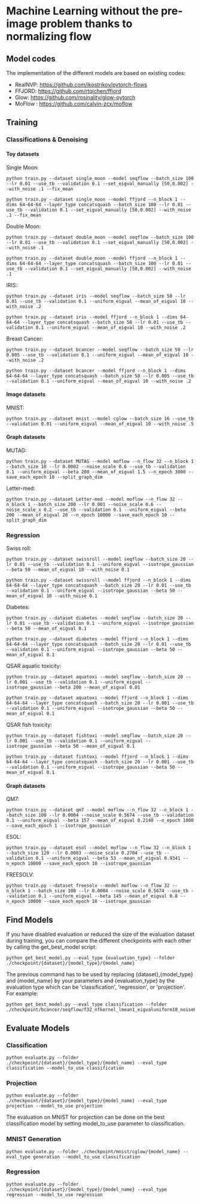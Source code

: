 
# Machine Learning without the pre-image problem thanks to normalizing flow

## Model codes

The implementation of the different models are based on existing codes:
- RealNVP: https://github.com/ikostrikov/pytorch-flows
- FFJORD: https://github.com/rtqichen/ffjord
- Glow: https://github.com/rosinality/glow-pytorch
- MoFlow : https://github.com/calvin-zcx/moflow


## Training

### Classifications & Denoising

#### Toy datasets

Single Moon:
```
python train.py --dataset single_moon --model seqflow --batch_size 100 --lr 0.01 --use_tb --validation 0.1 --set_eigval_manually [50,0.002] --with_noise .1 --fix_mean
```
```
python train.py --dataset single_moon --model ffjord --n_block 1 --dims 64-64-64 --layer_type concatsquash --batch_size 100 --lr 0.01 --use_tb --validation 0.1 --set_eigval_manually [50,0.002] --with_noise .1 --fix_mean
```
Double Moon:
```
python train.py --dataset double_moon --model seqflow --batch_size 100 --lr 0.01 --use_tb --validation 0.1 --set_eigval_manually [50,0.002] --with_noise .1
```
```
python train.py --dataset double_moon --model ffjord --n_block 1 --dims 64-64-64 --layer_type concatsquash --batch_size 100 --lr 0.01 --use_tb --validation 0.1 --set_eigval_manually [50,0.002] --with_noise .1
```
IRIS:
```
python train.py --dataset iris --model seqflow --batch_size 50 --lr 0.01 --use_tb --validation 0.1 --uniform_eigval --mean_of_eigval 10 --with_noise .2
```
```
python train.py --dataset iris --model ffjord --n_block 1 --dims 64-64-64 --layer_type concatsquash --batch_size 50 --lr 0.01 --use_tb --validation 0.1 --uniform_eigval --mean_of_eigval 10 --with_noise .2
```
Breast Cancer:
```
python train.py --dataset bcancer --model seqflow --batch_size 50 --lr 0.005 --use_tb --validation 0.1 --uniform_eigval --mean_of_eigval 10 --with_noise .2
```
```
python train.py --dataset bcancer --model ffjord --n_block 1 --dims 64-64-64 --layer_type concatsquash --batch_size 50 --lr 0.005 --use_tb --validation 0.1 --uniform_eigval --mean_of_eigval 10 --with_noise .2
```

#### Image datasets

MNIST:
```
python train.py --dataset mnist --model cglow --batch_size 16 --use_tb --validation 0.01 --uniform_eigval --mean_of_eigval 10 --with_noise .5
```

#### Graph datasets

MUTAG:
```
python train.py --dataset MUTAG --model moflow --n_flow 32 --n_block 1 --batch_size 10 --lr 0.0002 --noise_scale 0.6 --use_tb --validation 0.1 --uniform_eigval --beta 200 --mean_of_eigval 1.5 --n_epoch 3000 --save_each_epoch 10 --split_graph_dim
```

Letter-med:
```
python train.py --dataset Letter-med --model moflow --n_flow 32 --n_block 1 --batch_size 200 --lr 0.001 --noise_scale 0.6 --noise_scale_x 0.2 --use_tb --validation 0.1 --uniform_eigval --beta 200 --mean_of_eigval 20 --n_epoch 10000 --save_each_epoch 10 --split_graph_dim
```

### Regression
Swiss roll:
```
python train.py --dataset swissroll --model seqflow --batch_size 20 --lr 0.01 --use_tb --validation 0.1 --uniform_eigval --isotrope_gaussian --beta 50 --mean_of_eigval 10 --with_noise 0.1 
```
```
python train.py --dataset swissroll --model ffjord --n_block 1 --dims 64-64-64 --layer_type concatsquash --batch_size 20 --lr 0.01 --use_tb --validation 0.1 --uniform_eigval --isotrope_gaussian --beta 50 --mean_of_eigval 10 --with_noise 0.1 
```

Diabetes:
```
python train.py --dataset diabetes --model seqflow --batch_size 20 --lr 0.01 --use_tb --validation 0.1 --uniform_eigval --isotrope_gaussian --beta 50 --mean_of_eigval 0.1
```
```
python train.py --dataset diabetes --model ffjord --n_block 1 --dims 64-64-64 --layer_type concatsquash --batch_size 20 --lr 0.01 --use_tb --validation 0.1 --uniform_eigval --isotrope_gaussian --beta 50 --mean_of_eigval 0.1
```

QSAR aquatic toxicity:
```
python train.py --dataset aquatoxi --model seqflow --batch_size 20 --lr 0.001 --use_tb --validation 0.1 --uniform_eigval --isotrope_gaussian --beta 200 --mean_of_eigval 0.01
```
```
python train.py --dataset aquatoxi --model ffjord --n_block 1 --dims 64-64-64 --layer_type concatsquash --batch_size 20 --lr 0.001 --use_tb --validation 0.1 --uniform_eigval --isotrope_gaussian --beta 50 --mean_of_eigval 0.1
```

QSAR fish toxicity:
```
python train.py --dataset fishtoxi --model seqflow --batch_size 20 --lr 0.001 --use_tb --validation 0.1 --uniform_eigval --isotrope_gaussian --beta 50 --mean_of_eigval 0.1
```
```
python train.py --dataset fishtoxi --model ffjord --n_block 1 --dims 64-64-64 --layer_type concatsquash --batch_size 20 --lr 0.001 --use_tb --validation 0.1 --uniform_eigval --isotrope_gaussian --beta 50 --mean_of_eigval 0.1
```

#### Graph datasets

QM7:
```
python train.py --dataset qm7 --model moflow --n_flow 32 --n_block 1 --batch_size 100 --lr 0.0004 --noise_scale 0.5674 --use_tb --validation 0.1 --uniform_eigval --beta 157 --mean_of_eigval 0.2140 --n_epoch 1000 --save_each_epoch 1 --isotrope_gaussian
```

<!--QM9:
```
python train.py --dataset qm9 --model moflow --n_flow 32 --n_block 1 --batch_size 100 --lr 0.0006 --noise_scale 0.8251 --use_tb --validation 0.1 --uniform_eigval --beta 133 --mean_of_eigval 0.5040 --n_epoch 1000 --save_each_epoch 1 --isotrope_gaussian
```-->

ESOL:
```
python train.py --dataset esol --model moflow --n_flow 32 --n_block 1 --batch_size 120 --lr 0.0003 --noise_scale 0.2704 --use_tb --validation 0.1 --uniform_eigval --beta 53 --mean_of_eigval 0.9341 --n_epoch 10000 --save_each_epoch 10 --isotrope_gaussian
```

FREESOLV:
```
python train.py --dataset freesolv --model moflow --n_flow 32 --n_block 1 --batch_size 100 --lr 0.0004 --noise_scale 0.5674 --use_tb --validation 0.1 --uniform_eigval --beta 145 --mean_of_eigval 0.8 --n_epoch 10000 --save_each_epoch 10 --isotrope_gaussian
```

## Find Models

If you have disabled evaluation or reduced the size of the evaluation dataset during training, you can compare the 
different checkpoints with each other by calling the get_best_model script:
```
python get_best_model.py --eval_type {evaluation_type} --folder ./checkpoint/{dataset}/{model_type}/{model_name}
```
The previous command has to be used by replacing {dataset},{model_type} and {model_name} by your parameters and 
{evaluation_type} by the evaluation type which can be 'classification', 'regression', or 'projection'.
For example:
```
python get_best_model.py --eval_type classification --folder ./checkpoint/bcancer/seqflow/f32_nfkernel_lmean1_eigvaluniform10_noise01_dimperlab15
```

<!--
### Classification

Once models have been trained, in order to choose the best model to classify, the following command has to be used by replacing {dataset},{model_type} and {model_name} by your parameters :
```
python get_best_classification.py --folder ./checkpoint/{dataset}/{model_type}/{model_name}
```
For example:
```
python get_best_classification.py --folder ./checkpoint/bcancer/seqflow/f32_nfkernel_lmean1_eigvaluniform10_noise01_dimperlab15
```

### Projection
As pointed out in the article, the evaluation of the model by projection distance is not ideal for image data. However, one can find the best projection model for simpler data using the following command:
```
python get_best_projection.py --folder ./checkpoint/{dataset}/{model_type}/{model_name}
```
For example:
```
python get_best_projection.py --folder ./checkpoint/double_moon/ffjord/b1_nfkernel_lmean1_manualeigval50-0.002_noise01_dimperlab1
```

### Regression

Once models have been trained, in order to choose the best model for regression, the following command has to be used by replacing {dataset},{model_type} and {model_name} by your parameters :
```
python get_best_regression.py --folder ./checkpoint/{dataset}/{model_type}/{model_name}
```
For example:
```
python get_best_regression.py --folder ./checkpoint/swissroll/ffjord/b1_nfkernel_lmean50.0_isotrope_eigvaluniform10_noise01_dimperlab2
```
-->

## Evaluate Models

### Classification
```
python evaluate.py --folder ./checkpoint/{dataset}/{model_type}/{model_name} --eval_type classification --model_to_use classification
```
### Projection
```
python evaluate.py --folder ./checkpoint/{dataset}/{model_type}/{model_name} --eval_type projection --model_to_use projection
```
The evaluation on MNIST for projection can be done on the best classification model by setting model_to_use parameter to classification. 

### MNIST Generation
```
python evaluate.py --folder ./checkpoint/mnist/cglow/{model_name} --eval_type generation --model_to_use classification
```

### Regression
```
python evaluate.py --folder ./checkpoint/{dataset}/{model_type}/{model_name} --eval_type regression --model_to_use regression
```
